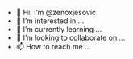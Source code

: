 - 👋 Hi, I’m @zenoxjesovic
- 👀 I’m interested in ...
- 🌱 I’m currently learning ...
- 💞️ I’m looking to collaborate on ...
- 📫 How to reach me ...

<!---
zenoxjesovic/zenoxjesovic is a ✨ special ✨ repository because its `README.md` (this file) appears on your GitHub profile.
You can click the Preview link to take a look at your changes.
--->
